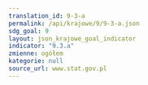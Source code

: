 ```yaml
---
translation_id: 9-3-a
permalink: /api/krajowe/9/9-3-a.json
sdg_goal: 9
layout: json_krajowe_goal_indicator
indicator: "9.3.a"
zmienne: ogółem
kategorie: null
source_url: www.stat.gov.pl
---
```

